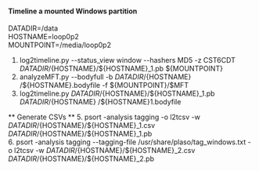 #### Timeline a mounted Windows partition  
  
DATADIR=/data  
HOSTNAME=loop0p2  
MOUNTPOINT=/media/loop0p2 
  
1. log2timeline.py --status_view window --hashers MD5 -z CST6CDT ${DATADIR}/${HOSTNAME}/${HOSTNAME}_1.pb ${MOUNTPOINT}  
2. analyzeMFT.py --bodyfull -b ${DATADIR}/${HOSTNAME} \/${HOSTNAME}.bodyfile -f ${MOUNTPOINT}/\$MFT  
3. log2timeline.py  ${DATADIR}/${HOSTNAME}/${HOSTNAME}_1.pb ${DATADIR}/${HOSTNAME} /${HOSTNAME}1.bodyfile  
   
** Generate CSVs **
5. psort -analysis tagging -o l2tcsv -w ${DATADIR}/${HOSTNAME}/${HOSTNAME}_1.csv ${DATADIR}/${HOSTNAME}/${HOSTNAME}_1.pb  
6. psort -analysis tagging --tagging-file /usr/share/plaso/tag_windows.txt -o l2tcsv -w ${DATADIR}/${HOSTNAME}/${HOSTNAME}_2.csv ${DATADIR}/${HOSTNAME}/${HOSTNAME}_2.pb  
